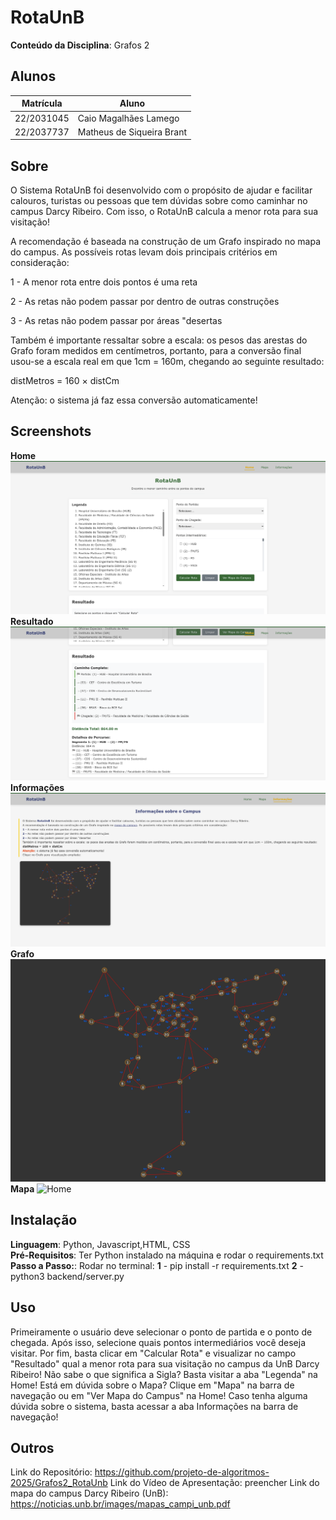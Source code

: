 
# RotaUnB

**Conteúdo da Disciplina**: Grafos 2<br>

## Alunos
|Matrícula | Aluno |
| -- | -- |
| 22/2031045  |  Caio Magalhães Lamego |
| 22/2037737 |  Matheus de Siqueira Brant |

## Sobre 
O Sistema RotaUnB foi desenvolvido com o propósito de ajudar e facilitar calouros, turistas ou pessoas que tem dúvidas sobre como caminhar no campus Darcy Ribeiro. Com isso, o RotaUnB calcula a menor rota para sua visitação!

A recomendação é baseada na construção de um Grafo inspirado no mapa do campus. As possíveis rotas levam dois principais critérios em consideração:

1 - A menor rota entre dois pontos é uma reta

2 - As retas não podem passar por dentro de outras construções

3 - As retas não podem passar por áreas "desertas

Também é importante ressaltar sobre a escala: os pesos das arestas do Grafo foram medidos em centímetros, portanto, para a conversão final usou-se a escala real em que 1cm = 160m, chegando ao seguinte resultado:

distMetros = 160 × distCm

Atenção: o sistema já faz essa conversão automaticamente!

## Screenshots
**Home**
![Home](./screenshots/home.png)
**Resultado**
![Result](./screenshots/result.png)
**Informações**
![Info](./screenshots/info.png)
**Grafo**
![Grafo](./frontend/grafo.jpg)
**Mapa**
![Home](./frontend/mapa.png)

## Instalação 
**Linguagem**: Python, Javascript,HTML, CSS <br>
**Pré-Requisitos**: Ter Python instalado na máquina e rodar o requirements.txt<br>
**Passo a Passo:**: Rodar no terminal:
**1** - pip install -r requirements.txt
**2** - python3 backend/server.py


## Uso 
Primeiramente o usuário deve selecionar o ponto de partida e o ponto de chegada. Após isso, selecione quais pontos intermediários você deseja visitar. Por fim, basta clicar em "Calcular Rota" e visualizar no campo "Resultado" qual a menor rota para sua visitação no campus da UnB Darcy Ribeiro!
Não sabe o que significa a Sigla? Basta visitar a aba "Legenda" na Home!
Está em dúvida sobre o Mapa? Clique em "Mapa" na barra de navegação ou em "Ver Mapa do Campus" na Home!
Caso tenha alguma dúvida sobre o sistema, basta acessar a aba Informações na barra de navegação!

## Outros 
Link do Repositório: https://github.com/projeto-de-algoritmos-2025/Grafos2_RotaUnb
Link do Vídeo de Apresentação: preencher
Link do mapa do campus Darcy Ribeiro (UnB): https://noticias.unb.br/images/mapas_campi_unb.pdf




